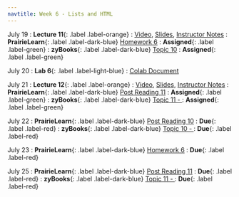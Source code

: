 ```yaml
---
navtitle: Week 6 - Lists and HTML
---
```


July 19
: **Lecture 11**{: .label .label-orange}[](#)
    : [Video](#), [Slides](#), [Instructor Notes](#)
: **PrairieLearn**{: .label .label-dark-blue}  [Homework 6](#)
    : **Assigned**{: .label .label-green} 
: **zyBooks**{: .label .label-dark-blue} [Topic 10](#)
    : **Assigned**{: .label .label-green} 

July 20
: **Lab 6**{: .label .label-light-blue}[](#)
    : [Colab Document](#)

July 21
: **Lecture 12**{: .label .label-orange}[](#)
    : [Video](#), [Slides](#), [Instructor Notes](#)
: **PrairieLearn**{: .label .label-dark-blue}  [Post Reading 11](#)
    : **Assigned**{: .label .label-green} 
: **zyBooks**{: .label .label-dark-blue} [Topic 11 - ](#)
    : **Assigned**{: .label .label-green} 

July 22
: **PrairieLearn**{: .label .label-dark-blue}  [Post Reading 10](#)
    : **Due**{: .label .label-red} 
: **zyBooks**{: .label .label-dark-blue} [Topic 10 - ](#)
    : **Due**{: .label .label-red} 

July 23
: **PrairieLearn**{: .label .label-dark-blue}  [Homework 6](#)
    : **Due**{: .label .label-red} 

July 25
: **PrairieLearn**{: .label .label-dark-blue}  [Post Reading 11](#)
    : **Due**{: .label .label-red} 
: **zyBooks**{: .label .label-dark-blue} [Topic 11 - ](#)
    : **Due**{: .label .label-red} 
